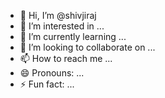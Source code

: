- 👋 Hi, I’m @shivjiraj
- 👀 I’m interested in ...
- 🌱 I’m currently learning ...
- 💞️ I’m looking to collaborate on ...
- 📫 How to reach me ...
- 😄 Pronouns: ...
- ⚡ Fun fact: ...

<!---
shivjiraj/shivjiraj is a ✨ special ✨ repository because its `README.md` (this file) appears on your GitHub profile.
You can click the Preview link to take a look at your changes.
--->
